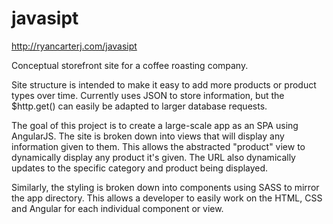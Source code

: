 # javasipt

http://ryancarterj.com/javasipt

Conceptual storefront site for a coffee roasting company. 

Site structure is intended to make it easy to add more products or product types over time. Currently uses JSON to store information, but the $http.get() can easily be adapted to larger database requests.

The goal of this project is to create a large-scale app as an SPA using AngularJS. The site is broken down into views that will display any information given to them. This allows the abstracted "product" view to dynamically display any product it's given. The URL also dynamically updates to the specific category and product being displayed.

Similarly, the styling is broken down into components using SASS to mirror the app directory. This allows a developer to easily work on the HTML, CSS and Angular for each individual component or view.
